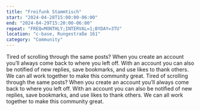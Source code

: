 ```yaml
---
title: "Freifunk Stammtisch"
start: "2024-04-28T15:00:00-06:00"
end: "2024-04-29T15:20:00-06:00"
repeat: "FREQ=MONTHLY;INTERVAL=1;BYDAY=3TU"
location: "c-base, Rungestraße 161"
category: "Community"
---
```


Tired of scrolling through the same posts? When you create an account you’ll always come back to where you left off. With an account you can also be notified of new replies, save bookmarks, and use likes to thank others. We can all work together to make this community great. Tired of scrolling through the same posts? When you create an account you’ll always come back to where you left off. With an account you can also be notified of new replies, save bookmarks, and use likes to thank others. We can all work together to make this community great.